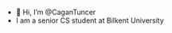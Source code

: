 - 👋 Hi, I’m @CaganTuncer
- I am a senior CS student at Bilkent University


<!---
CaganTuncer/CaganTuncer is a ✨ special ✨ repository because its `README.md` (this file) appears on your GitHub profile.
You can click the Preview link to take a look at your changes.
--->
